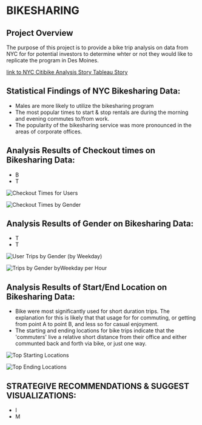 # BIKESHARING

## Project Overview
The purpose of this project is to provide a bike trip analysis on data from NYC for for potential investors to determine whter or not they would like to replicate 
the program in Des Moines.


[link to NYC Citibike Analysis Story Tableau Story](https://public.tableau.com/profile/christopher.grunsfeld#!/vizhome/NYCCitibikeanalysis_16213006277470/NYCCitibikeAnalysisStory)


## Statistical Findings of NYC Bikesharing Data:
- Males are more likely to utilize the bikesharing program
- The most popular times to start & stop rentals are during the morning and evening commutes to/from work.
- The popularity of the bikesharing service was more pronounced in the areas of corporate offices.



## Analysis Results of Checkout times on Bikesharing Data:
- B
- T


![Checkout Times for Users](https://user-images.githubusercontent.com/71041680/118581192-355d1180-b75f-11eb-9617-fd304ff58182.png)


![Checkout Times by Gender](https://user-images.githubusercontent.com/71041680/118581009-e31bf080-b75e-11eb-8f25-79b1e735416f.png)


## Analysis Results of Gender on Bikesharing Data:
- T
- T


![User Trips by Gender (by Weekday)](https://user-images.githubusercontent.com/71041680/118581152-21b1ab00-b75f-11eb-9ae7-4690f8690d02.png)


![Trips by Gender byWeekday per Hour](https://user-images.githubusercontent.com/71041680/118581032-edd68580-b75e-11eb-9363-7dc46e5f524a.png)



## Analysis Results of Start/End Location on Bikesharing Data:
- Bike were most significantly used for short duration trips.  The explanation for this is likely that that usage for for commuting, or getting from 
  point A to point B, and less so for casual enjoyment.
- The starting and ending locations for bike trips indicate that the 'commuters' live a relative short distance from their office and either communted back
  and forth via bike, or just one way.

![Top Starting Locations](https://user-images.githubusercontent.com/71041680/118581071-fdee6500-b75e-11eb-9e8d-85791f0b2bc2.png)

![Top Ending Locations](https://user-images.githubusercontent.com/71041680/118581094-08a8fa00-b75f-11eb-8897-2099e2671198.png)




## STRATEGIVE RECOMMENDATIONS & SUGGEST VISUALIZATIONS:
- I 
- M



